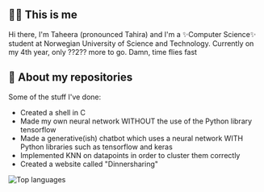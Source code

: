 ## 🙋🏽 This is me
Hi there, I'm Taheera (pronounced Tahira) and I'm a ✨Computer Science✨ student at Norwegian University of Science and Technology. Currently on my 4th year, only ??2?? more to go. Damn, time flies fast



## 🌝 About my repositories
Some of the stuff I've done:
- Created a shell in C
- Made my own neural network WITHOUT the use of the Python library tensorflow 
- Made a generative(ish) chatbot which uses a neural network WITH Python libraries such as tensorflow and keras
- Implemented KNN on datapoints in order to cluster them correctly
- Created a website called "Dinnersharing"

![Top languages](https://github-readme-stats.vercel.app/api/top-langs/?username=taheeraahmed)
